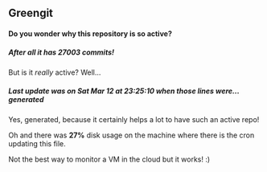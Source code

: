 ## Greengit

#### Do you wonder why this repository is so active?

##### After all it has 27003 commits!

But is it *really* active? Well...

##### Last update was on Sat Mar 12 at 23:25:10 when those lines were... generated

Yes, generated, because it certainly helps a lot to have such an active repo!

Oh and there was **27%** disk usage on the machine
where there is the cron updating this file.

Not the best way to monitor a VM in the cloud but it works! :)
